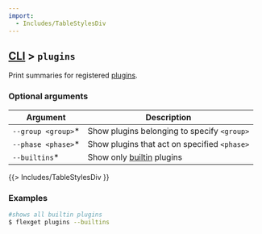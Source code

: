```yaml
---
import:
  - Includes/TableStylesDiv
---
```


## [CLI](/CLI) > `plugins`
Print summaries for registered [plugins](/Plugins).

### Optional arguments
| Argument | Description |
| --- | --- |
| `--group <group>`* | Show plugins belonging to specify `<group>` |
| `--phase <phase>`* | Show plugins that act on specified `<phase>` |
| `--builtins`* | Show only [builtin](/Builtin) plugins |
{{> Includes/TableStylesDiv }}

### Examples
```bash
#shows all builtin plugins
$ flexget plugins --builtins
```